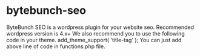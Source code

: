 # bytebunch-seo
ByteBunch SEO is a wordpress plugin for your website seo.
Recommended wordpress version is 4.x+
We also recommend you to use the following code in your theme.
add_theme_support( 'title-tag' );
You can just add above line of code in functions.php file.
